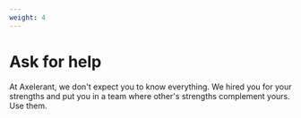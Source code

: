 ```yaml
---
weight: 4
---
```


# Ask for help

At Axelerant, we don't expect you to know everything. We hired you for your strengths and put you in a team where other's strengths complement yours. Use them.
